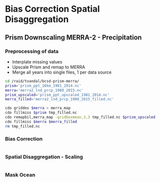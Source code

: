 # Bias Correction Spatial Disaggregation

## Prism Downscaling MERRA-2 - Precipitation

### Preprocessing of data
- Interplate missing values
- Upscale Prism and remap to MERRA
- Merge all years into single files, 1 per data source

```bash
cd /raid/tvandal/bcsd-prism-merra/
prism='prism_ppt_16km_1981_2014.nc'
merra='merra2_lnd_prcp_1980_2015.nc'
prism_upscaled='prism_ppt_upscaled_1981_2014.nc'
merra_filled='merra2_lnd_prcp_1980_2015_filled.nc'

cdo griddes $merra > merra_map
cdo fillmiss $prism tmp_filled.nc
cdo remapbil,merra_map -gridboxmean,3,3 tmp_filled.nc $prism_upscaled
cdo fillmiss $merra $merra_filled
rm tmp_filled.nc
```

### Bias Correction
```python

```


### Spatial Disaggregation - Scaling
```python

```

### Mask Ocean
```bash

```
